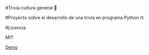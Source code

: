 #Trivia cultura general 🧠

#Proyecto sobre el desarrollo de una trivia en programa Python 🤓

#Licencia

MIT

[Demo](https://replit.com/@CarlosAlbert213/Trivia?v=1)
